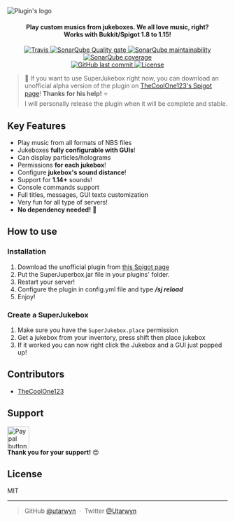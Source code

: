 ![Plugin's logo](https://i.imgur.com/bZC1wDi.png)

<h4 align="center">
Play custom musics from jukeboxes. We all love music, right?
<br>
Works with Bukkit/Spigot 1.8 to 1.15!
</h4>

<p align="center">
    <a href="https://travis-ci.com/utarwyn/SuperJukebox">
        <img src="https://img.shields.io/travis/com/utarwyn/SuperJukebox.svg" alt="Travis">
    </a>
    <a href="https://sonarcloud.io/dashboard?id=fr.utarwyn%3ASuperJukebox">
        <img src="https://sonarcloud.io/api/project_badges/measure?project=fr.utarwyn%3ASuperJukebox&metric=alert_status" alt="SonarQube Quality gate">
    </a>
    <a href="https://sonarcloud.io/dashboard?id=fr.utarwyn%3ASuperJukebox">
        <img src="https://sonarcloud.io/api/project_badges/measure?project=fr.utarwyn%3ASuperJukebox&metric=sqale_rating" alt="SonarQube maintainability">
    </a>
    <a href="https://sonarcloud.io/component_measures?id=fr.utarwyn%3ASuperJukebox&metric=coverage">
        <img src="https://sonarcloud.io/api/project_badges/measure?project=fr.utarwyn%3ASuperJukebox&metric=coverage" alt="SonarQube coverage">
    </a>
    <br>
    <a href="https://github.com/utarwyn/SuperJukebox/commits/master">
        <img src="https://img.shields.io/github/last-commit/utarwyn/superjukebox/master.svg" alt="GitHub last commit">
    </a>
    <a href="https://github.com/utarwyn/SuperJukebox/blob/master/LICENSE">
        <img src="https://img.shields.io/github/license/utarwyn/superjukebox.svg" alt="License">
    </a>
</p>

>
> :wave: If you want to use SuperJukebox right now, you can download 
> an unofficial alpha version of the plugin on [TheCoolOne123's Spigot page](https://www.spigotmc.org/resources/superjukebox-added-a-discord.62293/)! **Thanks for his help!** :star: \
> I will personally release the plugin when it will be complete and stable.
>

## Key Features

 - Play music from all formats of NBS files
 - Jukeboxes **fully configurable with GUIs**!
 - Can display particles/holograms
 - Permissions **for each jukebox**!
 - Configure **jukebox's sound distance**!
 - Support for **1.14+** sounds!
 - Console commands support
 - Full titles, messages, GUI texts customization
 - Very fun for all type of servers!
 - **No dependency needed!** :tada:

## How to use

### Installation

 1. Download the unofficial plugin from [this Spigot page](https://www.spigotmc.org/resources/superjukebox-added-a-discord.62293/)
 2. Put the SuperJuperbox.jar file in your plugins' folder.
 3. Restart your server!
 4. Configure the plugin in config.yml file and type ***/sj reload***
 5. Enjoy! 
 
 ### Create a SuperJukebox
 
 1. Make sure you have the `SuperJukebox.place` permission
 2. Get a jukebox from your inventory, press shift then place jukebox
 3. If it worked you can now right click the Jukebox and a GUI just popped up!

## Contributors

* [TheCoolOne123](https://github.com/TheCoolOne123)

## Support
 
 <a href="https://www.paypal.me/utarwyn" target="_blank"><img src="https://i.imgur.com/ADDI2kk.png" height="50" alt="Paypal button"/></a> \
**Thank you for your support!** :heart_eyes:

## License

MIT

---

> GitHub [@utarwyn](https://github.com/utarwyn) &nbsp;&middot;&nbsp;
> Twitter [@Utarwyn](https://twitter.com/Utarwyn)
